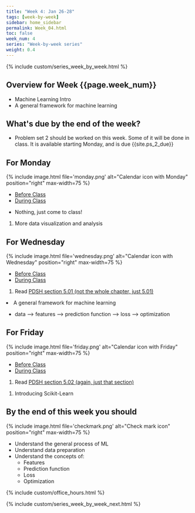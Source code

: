 ```yaml
---
title: "Week 4: Jan 26-28"
tags: [week-by-week]
sidebar: home_sidebar
permalink: Week_04.html
toc: false
week_num: 4
series: "Week-by-week series"
weight: 0.4
---
```


{% include custom/series_week_by_week.html %}

## Overview for Week {{page.week_num}}

* Machine Learning Intro
* A general framework for machine learning

## What's due by the end of the week?

* Problem set 2 should be worked on this week. Some of it will be done in class. It is available starting Monday, and is due {{site.ps_2_due}}

## For Monday

{% include image.html file='monday.png' alt="Calendar icon with Monday" position="right" max-width=75 %}

<ul id="MondayTabs" class="nav nav-tabs">
    <li class="active"><a href="#MonBefore" data-toggle="tab">Before Class</a></li>
    <li><a href="#MonDuring" data-toggle="tab">During Class</a></li>
</ul>
<div class="tab-content">
  <div role="tabpanel" class="tab-pane active" id="MonBefore">
    <ul>
      <li>Nothing, just come to class!</li>
    </ul>
  </div>
  <div role="tabpanel" class="tab-pane" id="MonDuring">
    <ol>
      <li>More data visualization and analysis</li>
    </ol>
  </div>
</div>

## For Wednesday

{% include image.html file='wednesday.png' alt="Calendar icon with Wednesday" position="right" max-width=75 %}

<ul id="WednesdayTabs" class="nav nav-tabs">
    <li class="active"><a href="#WedBefore" data-toggle="tab">Before Class</a></li>
    <li><a href="#WedDuring" data-toggle="tab">During Class</a></li>
</ul>
<div class="tab-content">
    <div role="tabpanel" class="tab-pane active" id="WedBefore">
    <ol>
      <li>Read <a href="https://jakevdp.github.io/PythonDataScienceHandbook/05.01-what-is-machine-learning.html">PDSH section 5.01 (not the whole chapter, just 5.01)</a></li>
    </ol>
  </div>
  <div role="tabpanel" class="tab-pane" id="WedDuring">
    <li>A general framework for machine learning</li>
      <ul>
        <li> data --> features --> prediction function --> loss --> optimization</li>
      </ul> 
  </div>
</div>

## For Friday

{% include image.html file='friday.png' alt="Calendar icon with Friday" position="right" max-width=75 %}

<ul id="FridayTabs" class="nav nav-tabs">
    <li class="active"><a href="#FriBefore" data-toggle="tab">Before Class</a></li>
    <li><a href="#FriDuring" data-toggle="tab">During Class</a></li>
</ul>
<div class="tab-content">
    <div role="tabpanel" class="tab-pane active" id="FriBefore">
      <ol>
        <li>Read <a href="https://jakevdp.github.io/PythonDataScienceHandbook/05.02-introducing-scikit-learn.html">PDSH section 5.02 (again, just that section)</a> </li>
      </ol>
    </div>
    <div role="tabpanel" class="tab-pane" id="FriDuring">
      <ol>
        <li>Introducing Scikit-Learn</li>
        </ul>
      </ol>
    </div>
</div>

## By the end of this week you should

{% include image.html file='checkmark.png' alt="Check mark icon" position="right" max-width=75 %}

* Understand the general process of ML
* Understand data preparation
* Understand the concepts of:
  * Features
  * Prediction function
  * Loss
  * Optimization

{% include custom/office_hours.html %}

{% include custom/series_week_by_week_next.html %}